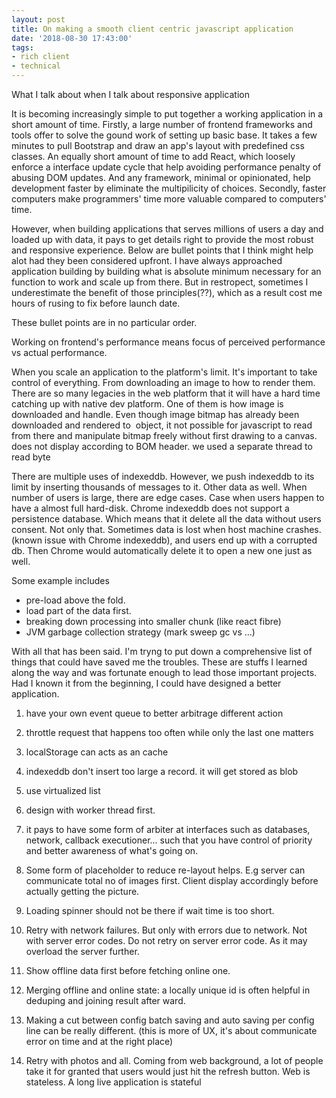 ```yaml
---
layout: post
title: On making a smooth client centric javascript application
date: '2018-08-30 17:43:00'
tags:
- rich client
- technical
---
```



What I talk about when I talk about responsive application

It is becoming increasingly simple to put together a working application in a short amount of time. Firstly, a large number of frontend frameworks and tools offer to solve the gound work of setting up basic base. It takes a few minutes to pull Bootstrap and draw an app's layout with predefined css classes. An equally short amount of time to add React, which loosely enforce a interface update cycle that help avoiding performance penalty of abusing DOM updates. And any framework, minimal or opinionated, help development faster by eliminate the multipilicity of choices. Secondly, faster computers make programmers' time more valuable compared to computers' time. 

However, when building applications that serves millions of users a day and loaded up with data, it pays to get details right to provide the most robust and responsive experience. Below are bullet points that I think might help alot had they been considered upfront. I have always approached application building by building what is absolute minimum necessary for an function to work and scale up from there. But in restropect, sometimes I underestimate the benefit of those principles(??), which as a result cost me hours of rusing to fix before launch date. 

These bullet points are in no particular order.    


Working on frontend's performance means focus of perceived performance vs actual performance. 

When you scale an application to the platform's limit. It's important to take control of everything. From downloading an image to how to render them. There are so many legacies in the web platform that it will have a hard time catching up with native dev platform. One of them is how image is downloaded and handle. Even though image bitmap has already been downloaded and rendered to <img/> object, it not possible for javascript to read from there and manipulate bitmap freely without first drawing to a canvas. <img /> does not display according to BOM header. we used a separate thread to read byte

There are multiple uses of indexeddb. However, we push indexeddb to its limit by inserting thousands of messages to it. Other data as well. When number of users is large, there are edge cases. Case when users happen to have a almost full hard-disk. Chrome indexeddb does not support a persistence database. Which means that it delete all the data without users consent. Not only that. Sometimes data is lost when host machine crashes. (known issue with Chrome indexeddb), and users end up with a corrupted db. Then Chrome would automatically delete it to open a new one just as well. 

Some example includes
- pre-load above the fold. 
- load part of the data first. 
- breaking down processing into smaller chunk (like react fibre)
- JVM garbage collection strategy (mark sweep gc vs ...)


With all that has been said. I'm tryng to put down a comprehensive list of things that could have saved me the troubles. These are stuffs I learned along the way and was fortunate enough to lead those important projects. Had I known it from the beginning, I could have designed a better application. 

1. have your own event queue to better arbitrage different action

2. throttle request that happens too often while only the last one matters

3. localStorage can acts as an cache

4. indexeddb don't insert too large a record. it will get stored as blob

5. use virtualized list 

6. design with worker thread first.

7. it pays to have some form of arbiter at interfaces such as databases, network, callback executioner... such that you have control of priority and better awareness of what's going on. 

8. Some form of placeholder to reduce re-layout helps. E.g server can communicate total no of images first. Client display accordingly before actually getting the picture.

9. Loading spinner should not be there if wait time is too short. 

10. Retry with network failures. But only with errors due to network. Not with server error codes. Do not retry on server error code. As it may overload the server further. 

11. Show offline data first before fetching online one. 

12. Merging offline and online state: a locally unique id is often helpful in deduping and joining result after ward.

13. Making a cut between config batch saving and auto saving per config line can be really different. (this is more of UX, it's about communicate error on time and at the right place)

14. Retry with photos and all. Coming from web background, a lot of people take it for granted that users would just hit the refresh button. Web is stateless. A long live application is stateful